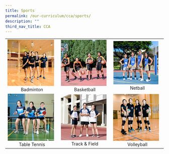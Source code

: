 ```yaml
---
title: Sports
permalink: /our-curriculum/cca/sports/
description: ""
third_nav_title: CCA
---
```

|  |  |  |
|---|---|---|
| <a href="https://moe-cedargirlssec-staging.netlify.app/cca/sports/badminton/"><img style="width:95%" src="/images/cca51.png"></a> <center>Badminton</center>  | <a href="https://moe-cedargirlssec-staging.netlify.app/cca/sports/basketball/"><img style="width:95%" src="/images/cca52.png"></a> <center>Basketball</center> | <a href="https://moe-cedargirlssec-staging.netlify.app/cca/sports/netball/"><img style="width:95%" src="/images/cca53.png"></a> <center>Netball</center> |
| <a href="https://moe-cedargirlssec-staging.netlify.app/cca/sports/table-tennis/"><img style="width:95%" src="/images/cca54.png"></a> <center>Table Tennis</center> | <a href="https://moe-cedargirlssec-staging.netlify.app/cca/sports/track-and-field/"><img style="width:95%" src="/images/cca55.png"></a> <center>Track & Field</center> | <a href="https://moe-cedargirlssec-staging.netlify.app/cca/sports/volleyball/"><img style="width:95%" src="/images/cca56.png"></a> <center>Volleyball</center> |